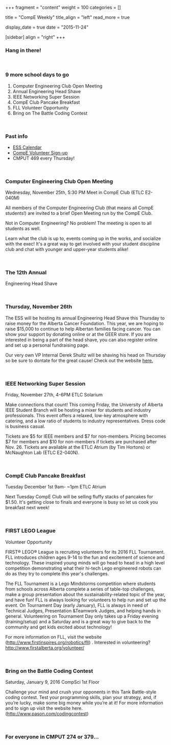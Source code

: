 
+++
fragment = "content"
weight = 100
categories = []

title = "CompE Weekly"
title_align = "left"
read_more = true

display_date = true
date = "2015-11-24" 

[sidebar]
  align = "right"
+++
    
### Hang in there!


</br>

### 9 more school days to go


1. Computer Engineering Club Open Meeting
2. Annual Engineering Head Shave
3. IEEE Networking Super Session
4. CompE Club Pancake Breakfast
5. FLL Volunteer Opportunity
6. Bring on The Battle Coding Contest

</br>

### Past info

* [ESS Calendar ](https://www.google.com/calendar/embed?src=ualberta.ca_d12op0t596h4pm0nn5kekjejh4%40group.calendar.google.com&ctz=America/Edmonton)
* [CompE Volunteer Sign-up ](http://compeclub.us9.list-manage.com/track/click?u=25f7181ad1da5b9eef1f7deea&id=7ca0c2384c&e=9e7d3ce929)
* CMPUT 469 every Thursday!

</br>

### Computer Engineering Club Open Meeting
Wednesday, November 25th, 5:30 PM
Meet in CompE Club (ETLC E2-040M)

All members of the Computer Engineering Club (that means all CompE students!) are invited to a brief Open Meeting run by the CompE Club.

Not in Computer Engineering? No problem! The meeting is open to all students as well.

Learn what the club is up to, events coming up in the works, and socialize with the exec! It's a great way to get involved with your student discipline club and chat with younger and upper-year students alike!

</br>

### The 12th Annual
Engineering Head Shave


</br>

### Thursday, November 26th


The ESS will be hosting its annual Engineering Head Shave this Thursday to raise money for the Alberta Cancer Foundation. This year, we are hoping to raise $15,000 to continue to help Albertan families facing cancer. You can show your support by donating online or at the GEER store. If you are interested in being a part of the head shave, you can also register online and set up a personal fundraising page.

Our very own VP Internal Derek Shultz will be shaving his head on Thursday so be sure to dontate for the great cause! Check out the website [here. ](http://albertacancer.ca/enggshave)

</br>

### IEEE Networking Super Session
Friday, November 27th, 4-6PM
ETLC Solarium


Make connections that count! This coming Friday, the University of Alberta IEEE Student Branch will be hosting a mixer for students and industry professionals. This event offers a relaxed, low-key atmosphere with catering, and a low ratio of students to industry representatives. Dress code is business casual.

Tickets are $5 for IEEE members and $7 for non-members. Pricing becomes $7 for members and $10 for non-members if tickets are purchased after Nov. 26. Tickets are available at the ETLC Atrium (by Tim Hortons) or McNaughton Lab (ETLC E2-040N).

</br>

### CompE Club Pancake Breakfast
Tuesday December 1st 9am- ~1pm
ETLC Atrium

Next Tuesday CompE Club will be selling fluffy stacks of pancakes for $1.50.
It's getting close to finals and everyone is busy so let us cook you breakfast next week!

</br>

### FIRST LEGO League
Volunteer Opportunity


FIRST® LEGO® League is recruiting volunteers for its 2016 FLL Tournament. FLL introduces children ages 9-14 to the fun and excitement of science and technology. These inspired young minds will go head to head in a high level competition demonstrating what their hi-tech Lego engineered robots can do as they try to complete this year's challenges.

The FLL Tournament is a Lego Mindstorms competition where students from schools across Alberta complete a series of table-top challenges, make a group presentation about the sustainability-related topic of the year, and have fun! FLL is always looking for volunteers to help run and set up the event. On Tournament Day (early January), FLL is always in need of Technical Judges, Presentation &Teamwork Judges, and helping hands in general. Volunteering on Tournament Day only takes up a Friday evening (training/setup) and a Saturday and is a great way to give back to the community and get kids excited about technology!

For more information on FLL, visit the website (http://www.firstinspires.org/robotics/fll) . Interested in volunteering? http://www.firstalberta.org/volunteer/

</br>

### Bring on the Battle Coding Contest
Saturday, January 9, 2016
CompSci 1st Floor

Challenge your mind and crush your opponents in this Tank Battle-style coding contest. Test your programming skills, plan your strategy, and, if you’re lucky, make some big money while you’re at it!
For more information and to sign up visit the website here. (http://www.pason.com/codingcontest)

</br>

### For everyone in CMPUT 274 or 379...


</br>
